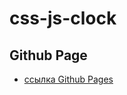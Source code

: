 # css-js-clock

## Github Page

- [ссылка Github Pages](https://beellcranel.github.io/css-js-clock/)